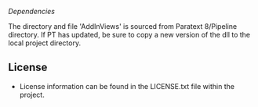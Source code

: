 *Dependencies*

The directory and file 'AddInViews' is sourced from Paratext 8/Pipeline directory. If PT has updated, be sure to copy a new version of the dll to the local project directory.

## License
* License information can be found in the LICENSE.txt file within the project.
